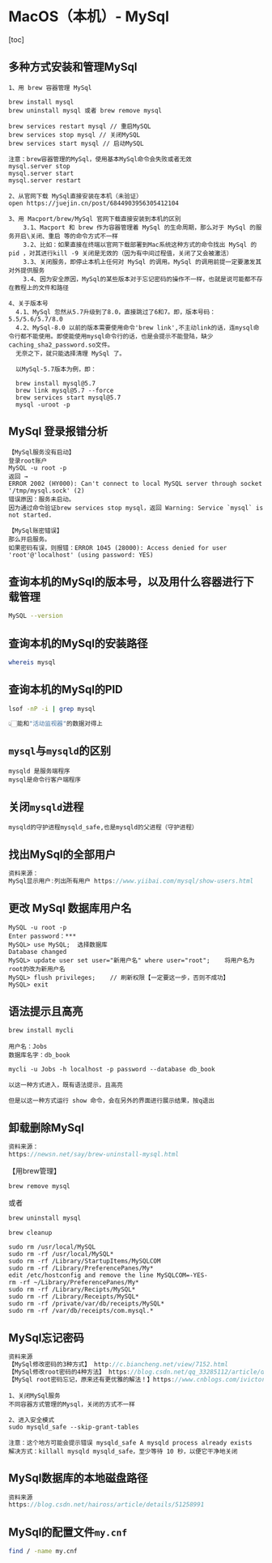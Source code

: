 # MacOS（本机）- MySql

[toc]

## 多种方式安装和管理MySql

```mysql
1、用 brew 容器管理 MySql

brew install mysql
brew uninstall mysql 或者 brew remove mysql 

brew services restart mysql // 重启MySQL
brew services stop mysql // 关闭MySQL
brew services start mysql // 启动MySQL

注意：brew容器管理的MySql，使用基本MySql命令会失败或者无效
mysql.server stop
mysql.server start
mysql.server restart

2、从官网下载 MySql直接安装在本机（未验证）
open https://juejin.cn/post/6844903956305412104

3、用 Macport/brew/MySql 官网下载直接安装到本机的区别
	3.1、Macport 和 brew 作为容器管理着 MySql 的生命周期，那么对于 MySql 的服务开启\关闭、重启 等的命令方式不一样
	3.2、比如：如果直接在终端以官网下载部署到Mac系统这种方式的命令找出 MySql 的 pid ，对其进行kill -9 关闭是无效的（因为有中间过程值，关闭了又会被激活）
	3.3、关闭服务，即停止本机上任何对 MySql 的调用。MySql 的调用前提一定要激发其对外提供服务
	3.4、因为安全原因，MySql的某些版本对于忘记密码的操作不一样，也就是说可能都不存在教程上的文件和路径
	
4、关于版本号
  4.1、MySql 忽然从5.7升级到了8.0，直接跳过了6和7。即，版本号码：5.5/5.6/5.7/8.0
  4.2、MySql-8.0 以前的版本需要使用命令'brew link',不主动link的话，连mysql命令行都不能使用。即使能使用mysql命令行的话，也是会提示不能登陆，缺少caching_sha2_password.so文件。
  无奈之下，就只能选择清理 MySql 了。
  
  以MySql-5.7版本为例，即：
  
  brew install mysql@5.7
  brew link mysql@5.7 --force
  brew services start mysql@5.7
  mysql -uroot -p
```

## MySql 登录报错分析

```mysql
【MySql服务没有启动】
登录root账户
MySQL -u root -p
返回 →
ERROR 2002 (HY000): Can't connect to local MySQL server through socket '/tmp/mysql.sock' (2)
错误原因：服务未启动。
因为通过命令验证brew services stop mysql，返回 Warning: Service `mysql` is not started.

【MySql账密错误】
那么开启服务。
如果密码有误，则报错：ERROR 1045 (28000): Access denied for user 'root'@'localhost' (using password: YES)
```

## 查询本机的MySql的版本号，以及用什么容器进行下载管理

```bash
MySQL --version
```

## 查询本机的MySql的安装路径
```bash
whereis mysql
```

## 查询本机的MySql的PID

```bash
lsof -nP -i | grep mysql   

👆🏻能和"活动监视器"的数据对得上
```

## `mysql`与`mysqld`的区别

```
mysqld 是服务端程序
mysql是命令行客户端程序
```

## 关闭`mysqld`进程

```
mysqld的守护进程mysqld_safe,也是mysqld的父进程（守护进程）
```

## 找出MySql的全部用户

```javascript
资料来源：
MySql显示用户:列出所有用户 https://www.yiibai.com/mysql/show-users.html
```

## 更改 MySql 数据库用户名

```mysql
MySQL -u root -p
Enter password：***
MySQL> use MySQL;  选择数据库
Database changed
MySQL> update user set user="新用户名" where user="root";    将用户名为root的改为新用户名
MySQL> flush privileges;    // 刷新权限【一定要这一步，否则不成功】
MySQL> exit
```

## 语法提示且高亮

```bash
brew install mycli
```

```mysql
用户名：Jobs
数据库名字：db_book

mycli -u Jobs -h localhost -p password --database db_book
```

```
以这一种方式进入，既有语法提示，且高亮

但是以这一种方式运行 show 命令，会在另外的界面进行展示结果，按q退出
```


## 卸载删除MySql

```javascript
资料来源：
https://newsn.net/say/brew-uninstall-mysql.html
```

【用brew管理】

```bash
brew remove mysql 
```

或者 

```bash
brew uninstall mysql
```

```bash
brew cleanup
```

```mysql
sudo rm /usr/local/MySQL
sudo rm -rf /usr/local/MySQL*
sudo rm -rf /Library/StartupItems/MySQLCOM
sudo rm -rf /Library/PreferencePanes/My*
edit /etc/hostconfig and remove the line MySQLCOM=-YES-
rm -rf ~/Library/PreferencePanes/My*
sudo rm -rf /Library/Recipts/MySQL*
sudo rm -rf /Library/Receipts/MySQL*
sudo rm -rf /private/var/db/receipts/MySQL*
sudo rm -rf /var/db/receipts/com.mysql.*
```

## MySql忘记密码

```javascript
资料来源
【MySql修改密码的3种方式】 http://c.biancheng.net/view/7152.html
【MySql修改root密码的4种方法】 https://blog.csdn.net/qq_33285112/article/details/78982766
【MySql root密码忘记，原来还有更优雅的解法！】https://www.cnblogs.com/ivictor/p/9243259.html
```

```mysql
1、关闭MySql服务
不同容器方式管理的Mysql，关闭的方式不一样

2、进入安全模式
sudo mysqld_safe --skip-grant-tables

注意：这个地方可能会提示错误 mysqld_safe A mysqld process already exists
解决方式：killall mysqld mysqld_safe，至少等待 10 秒，以便它干净地关闭
```

## MySql数据库的本地磁盘路径

```javascript
资料来源 
https://blog.csdn.net/haiross/article/details/51258991
```

## MySql的配置文件`my.cnf`

```bash
find / -name my.cnf
```



















